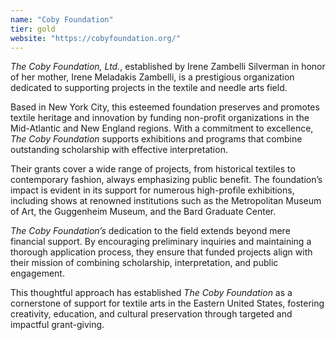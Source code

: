 ```yaml
---
name: "Coby Foundation"
tier: gold
website: "https://cobyfoundation.org/"
---
```


_The Coby Foundation, Ltd._, established by Irene Zambelli Silverman in
honor of her mother, Irene Meladakis Zambelli, is a prestigious
organization dedicated to supporting projects in the textile and needle
arts field.

Based in New York City, this esteemed foundation preserves and promotes
textile heritage and innovation by funding non-profit organizations in
the Mid-Atlantic and New England regions. With a commitment to
excellence, _The Coby Foundation_ supports exhibitions and programs that
combine outstanding scholarship with effective interpretation.

Their grants cover a wide range of projects, from historical textiles
to contemporary fashion, always emphasizing public benefit. The
foundation’s impact is evident in its support for numerous high-profile
exhibitions, including shows at renowned institutions such as the
Metropolitan Museum of Art, the Guggenheim Museum, and the Bard
Graduate Center.

_The Coby Foundation’s_ dedication to the field extends beyond mere
financial support. By encouraging preliminary inquiries and maintaining
a thorough application process, they ensure that funded projects align
with their mission of combining scholarship, interpretation, and public
engagement.

This thoughtful approach has established _The Coby Foundation_ as a
cornerstone of support for textile arts in the Eastern United States,
fostering creativity, education, and cultural preservation through
targeted and impactful grant-giving.
